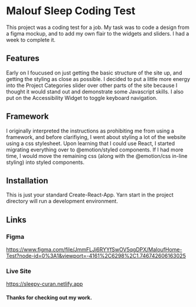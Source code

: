 # Malouf Sleep Coding Test

This project was a coding test for a job. My task was to code a design from a figma mockup, and to add my own flair to the widgets and sliders. I had a week to complete it.


## Features

Early on I foucused on just getting the basic structure of the site up, and getting the styling as close as possible. I decided to put a little more energy into the Project Categories slider over other parts of the site because I thought it would stand out and demonstrate some Javascript skills. I also put on the Accessibility Widget to toggle keyboard navigation.

## Framework

I originally interpreted the instructions as prohibiting me from using a framework, and before clarifiying, I went about styling a lot of the website using a css stylesheet. Upon learning that I could use React, I started migrating everything over to @emotion/styled components. If I had more time, I would move the remaining css (along with the @emotion/css in-line styling) into styled components.

## Installation

This is just your standard Create-React-App. Yarn start in the project directory will run a development environment. 

## Links

### Figma
https://www.figma.com/file/JmmFLJi6RYYfSwOV5qgDPX/MaloufHome-Test?node-id=0%3A1&viewport=-4161%2C6298%2C1.746742606163025

### Live Site
https://sleepy-curan.netlify.app

#### Thanks for checking out my work.
